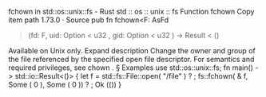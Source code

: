 fchown in std::os::unix::fs - Rust
std
::
os
::
unix
::
fs
Function
fchown
Copy item path
1.73.0
·
Source
pub fn fchown<F:
AsFd
>(fd: F, uid:
Option
<
u32
>, gid:
Option
<
u32
>) ->
Result
<
()
>
Available on
Unix
only.
Expand description
Change the owner and group of the file referenced by the specified open file descriptor.
For semantics and required privileges, see
chown
.
§
Examples
use
std::os::unix::fs;
fn
main() -> std::io::Result<()> {
let
f = std::fs::File::open(
"/file"
)
?
;
    fs::fchown(
&
f,
Some
(
0
),
Some
(
0
))
?
;
Ok
(())
}